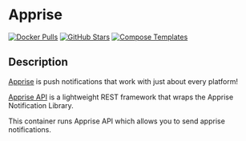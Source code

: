 # Apprise

[![Docker Pulls](https://img.shields.io/docker/pulls/linuxserver/apprise-api?style=flat-square&color=607D8B&label=docker%20pulls&logo=docker)](https://hub.docker.com/r/linuxserver/apprise-api)
[![GitHub Stars](https://img.shields.io/github/stars/caronc/apprise-api?style=flat-square&color=607D8B&label=github%20stars&logo=github)](https://github.com/caronc/apprise-api)
[![Compose Templates](https://img.shields.io/static/v1?style=flat-square&color=607D8B&label=compose&message=templates)](https://github.com/GhostWriters/DockSTARTer/tree/master/compose/.apps/apprise)

## Description

[Apprise](https://github.com/caronc/apprise) is push notifications that work
with just about every platform!

[Apprise API](https://github.com/caronc/apprise-api) is a lightweight REST
framework that wraps the Apprise Notification Library.

This container runs Apprise API which allows you to send apprise notifications.
